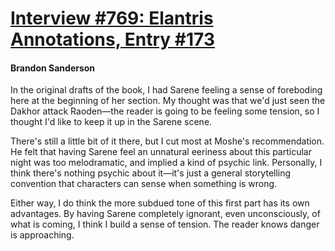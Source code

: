 # [Interview #769: Elantris Annotations, Entry #173](https://www.theoryland.com/intvmain.php?i=769#173)

#### Brandon Sanderson

In the original drafts of the book, I had Sarene feeling a sense of foreboding here at the beginning of her section. My thought was that we'd just seen the Dakhor attack Raoden—the reader is going to be feeling some tension, so I thought I'd like to keep it up in the Sarene scene.

There's still a little bit of it there, but I cut most at Moshe's recommendation. He felt that having Sarene feel an unnatural eeriness about this particular night was too melodramatic, and implied a kind of psychic link. Personally, I think there's nothing psychic about it—it's just a general storytelling convention that characters can sense when something is wrong.

Either way, I do think the more subdued tone of this first part has its own advantages. By having Sarene completely ignorant, even unconsciously, of what is coming, I think I build a sense of tension. The reader knows danger is approaching.

